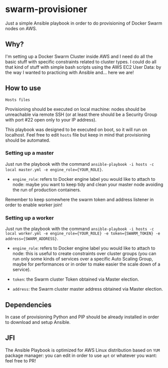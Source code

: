 # swarm-provisioner
Just a simple Ansible playbook in order to do provisioning of Docker Swarm nodes on AWS.



Why?
---
I'm setting up a Docker Swarm Cluster inside AWS and I need do all the basic stuff with specific constraints related to
cluster types. I could do all that kind of stuff with simple bash scripts using the AWS EC2 User Data: by the way I
wanted to practicing with Ansible and... here we are!



How to use
---
`Hosts files`

Provisioning should be executed on local machine: nodes should be unreachable via remote SSH (or at least there should
be a Security Group with port #22 open only to your IP address).

This playbook was designed to be executed on boot, so it will run on localhost. Feel free to edit `hosts` file but keep
in mind that provisioning should be automated.



### Setting up a master

Just run the playbook with the command `ansible-playbook -i hosts -c local master.yml -e engine_role={YOUR_ROLE}`.

 - `engine_role`: refers to Docker engine label you would like to attach to node: maybe you want to keep tidy and clean
                  your master node avoiding the run of production containers.

Remember to keep somewhere the swarm token and address listener in order to enable worker join!

### Setting up a worker

Just run the playbook with the command `ansible-playbook -i hosts -c local worker.yml -e engine_role={YOUR_ROLE} -e
token={SWARM_TOKEN} -e address={SWARM_ADDRESS}`.

 - `engine_role`: refers to Docker engine label you would like to attach to node: this is useful to create constraints
                  over cluster groups (you can run only some kinds of services over a specific Auto Scaling Group, maybe
                  for performances or in order to make easier the scale down of a service).
 
 - `token`: the Swarm cluster Token obtained via Master election.
  
 - `address`: the Swarm cluster master address obtained via Master election.



Dependencies
---
In case of provisioning Python and PIP should be already installed in order to download and setup Ansible.



JFI
---
The Ansible Playbook is optimized for AWS Linux distribution based on `YUM` package manager: you can edit in order to
use `apt` or whatever you want: feel free to PR!